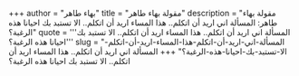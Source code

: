 +++
author = "بهاء طاهر"
title = "مقولة بهاء طاهر"
description = "مقولة بهاء طاهر: المسألة اني اريد أن اتكلم.. هذا المساء اريد أن اتكلم.. الا تستبد بك احيانا هذه الرغبة؟"
quote = '''المسألة اني اريد أن اتكلم.. هذا المساء اريد أن اتكلم.. الا تستبد بك احيانا هذه الرغبة؟''' 
slug = "المسألة-اني-اريد-أن-اتكلم-هذا-المساء-اريد-أن-اتكلم-الا-تستبد-بك-احيانا-هذه-الرغبة؟"
+++
المسألة اني اريد أن اتكلم.. هذا المساء اريد أن اتكلم.. الا تستبد بك احيانا هذه الرغبة؟
